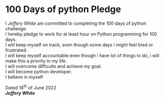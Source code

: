 # 100 Days of python Pledge

I *Jeffery White* am committed to completing the 100 days of python challenge.<br>
I hereby pledge to work for at least hour on Python programming for 100 days.<br>
I will keep myself on track, even though some days i might feel tired or frustrated.<br>
I will keep myself accountable even though i have lot of things to do, i will make this a priority in my life.<br>
I will overcome difficults and achieve my goal.<br>
I will become python developer.<br>
I believe in myself<br>

Dated 18<sup>th</sup> of June 2022 <br>
***Jeffery White***